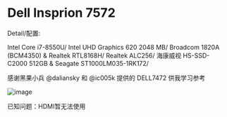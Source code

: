 # Dell Insprion 7572


Detail/配置:

Intel Core i7-8550U/ Intel UHD Graphics 620 2048 MB/ Broadcom 1820A (BCM4350) & Realtek RTL8168H/ Realtek ALC256/ 海康威视 HS-SSD-C2000 512GB & Seagate ST1000LM035-1RK172/



感谢黑果小兵 @daliansky 和 @ic005k 提供的 DELL7472 供我学习参考

![image](https://github.com/Staby2000/Hackintosh-7572-config/blob/master/about.png)

已知问题：HDMI暂无法使用
